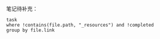 笔记待补充：
```dataview
task
where !contains(file.path, "_resources") and !completed
group by file.link
```

